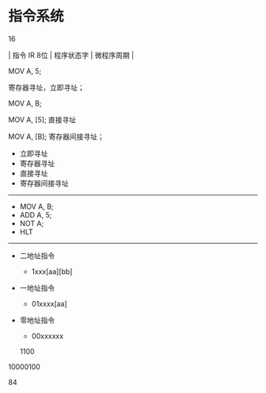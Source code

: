 # 指令系统

16

| 指令 IR 8位 | 程序状态字 | 微程序周期 |

MOV A, 5; 

寄存器寻址，立即寻址；

MOV A, B; 

MOV A, [5]; 直接寻址

MOV A, [B]; 寄存器间接寻址；

- 立即寻址
- 寄存器寻址
- 直接寻址
- 寄存器间接寻址

---

- MOV A, B;
- ADD A, 5;
- NOT A;
- HLT

---

- 二地址指令
    - 1xxx[aa][bb]
- 一地址指令
    - 01xxxx[aa]
- 零地址指令
    - 00xxxxxx

    1100
    <!-- 111111 -->
10000100

84